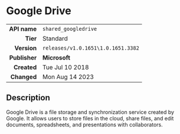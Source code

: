 # Google Drive
| | |
|-:|-|
|**API name**|`shared_googledrive`|
|**Tier**|Standard|
|**Version**|`releases/v1.0.1651\1.0.1651.3382`|
|**Publisher**|**Microsoft**|
|**Created**|Tue Jul 10 2018|
|**Changed**|Mon Aug 14 2023|

## Description
Google Drive is a file storage and synchronization service created by Google. It allows users to store files in the cloud, share files, and edit documents, spreadsheets, and presentations with collaborators.

